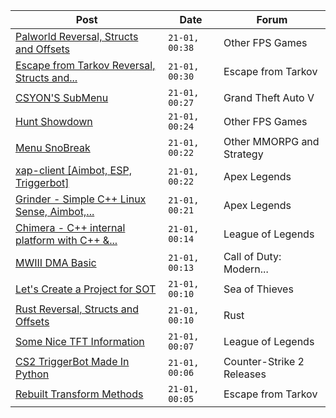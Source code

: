 |Post|Date|Forum|
|----|----|-----|
|[Palworld Reversal, Structs and Offsets](https://www.unknowncheats.me/forum/other-fps-games/620076-palworld-reversal-structs-offsets.html)|`21-01, 00:38`|Other FPS Games|
|[Escape from Tarkov Reversal, Structs and...](https://www.unknowncheats.me/forum/escape-from-tarkov/226519-escape-tarkov-reversal-structs-offsets.html)|`21-01, 00:30`|Escape from Tarkov|
|[CSYON'S SubMenu](https://www.unknowncheats.me/forum/grand-theft-auto-v/566819-csyons-submenu.html)|`21-01, 00:27`|Grand Theft Auto V|
|[Hunt Showdown](https://www.unknowncheats.me/forum/other-fps-games/350352-hunt-showdown.html)|`21-01, 00:24`|Other FPS Games|
|[Menu SnoBreak](https://www.unknowncheats.me/forum/other-mmorpg-and-strategy/620147-menu-snobreak.html)|`21-01, 00:22`|Other MMORPG and Strategy|
|[xap-client \[Aimbot, ESP, Triggerbot\]](https://www.unknowncheats.me/forum/apex-legends/606842-xap-client-aimbot-esp-triggerbot.html)|`21-01, 00:22`|Apex Legends|
|[Grinder - Simple C++ Linux Sense, Aimbot,...](https://www.unknowncheats.me/forum/apex-legends/605888-grinder-simple-linux-sense-aimbot-triggerbot.html)|`21-01, 00:21`|Apex Legends|
|[Chimera - C++ internal platform with C++ &...](https://www.unknowncheats.me/forum/league-of-legends/620111-chimera-internal-platform-lua-sdk.html)|`21-01, 00:14`|League of Legends|
|[MWIII DMA Basic](https://www.unknowncheats.me/forum/call-of-duty-modern-warfare-iii/619202-mwiii-dma-basic.html)|`21-01, 00:13`|Call of Duty: Modern...|
|[Let's Create a Project for SOT](https://www.unknowncheats.me/forum/sea-of-thieves/620008-create-project-sot.html)|`21-01, 00:10`|Sea of Thieves|
|[Rust Reversal, Structs and Offsets](https://www.unknowncheats.me/forum/rust/164256-rust-reversal-structs-offsets.html)|`21-01, 00:10`|Rust|
|[Some Nice TFT Information](https://www.unknowncheats.me/forum/league-of-legends/620172-nice-tft-information.html)|`21-01, 00:07`|League of Legends|
|[CS2 TriggerBot Made In Python](https://www.unknowncheats.me/forum/counter-strike-2-releases/608773-cs2-triggerbot-python.html)|`21-01, 00:06`|Counter-Strike 2 Releases|
|[Rebuilt Transform Methods](https://www.unknowncheats.me/forum/escape-from-tarkov/618045-rebuilt-transform-methods.html)|`21-01, 00:05`|Escape from Tarkov|
